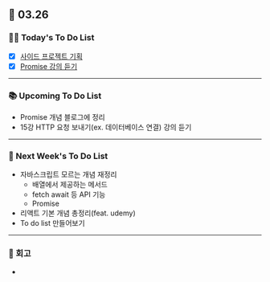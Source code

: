 ## 📆 03.26

### 💁‍♀️ Today's To Do List

- [x] [사이드 프로젝트 기획](https://www.notion.so/suld2495/feat-2afc7d452ea948eba865d5f3f779e3f5?pvs=4)
- [x] [Promise 강의 듣기](https://www.youtube.com/watch?v=iUGLyhbwYkU)

---

### 📚 Upcoming To Do List

- Promise 개념 블로그에 정리
- 15강 HTTP 요청 보내기(ex. 데이터베이스 연결) 강의 듣기

---

### 📌 Next Week's To Do List

- 자바스크립트 모르는 개념 재정리
  - 배열에서 제공하는 메서드
  - fetch await 등 API 기능
  - Promise
- 리액트 기본 개념 총정리(feat. udemy)
- To do list 만들어보기

---

### 👀 회고

-
